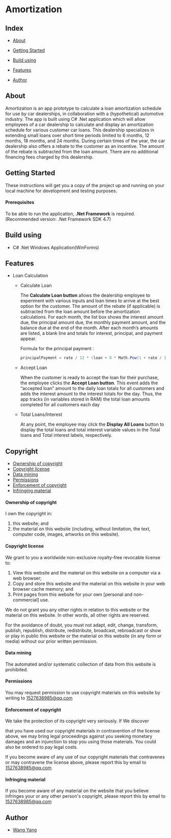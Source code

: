 # Amortization

## Index

- [About](#about)

- [Getting Started](#getting-started)
- [Build using](#build-using)
- [Features](#features)
- [Author](#author)

## About

Amortization is an app prototype to calculate a loan amortization schedule for use by car dealerships, in collaboration with a (hypothetical) automotive industry. The app is built using C# .Net application which will allow employees of a car dealership to calculate and display an amortization schedule for various customer car loans. This dealership specializes in extending small loans over short time periods limited to 6  months, 12 months, 18 months, and 24 months. During certain times of the year, the car dealership also offers  a rebate to the customer as an incentive. The amount of the rebate is subtracted from the loan amount. There  are no additional financing fees charged by this dealership.

## Getting Started

These instructions will get you a copy of the project up and running on your local machine for development and testing purposes.

#### Prerequisites

To be able to run the application, **.Net Framework** is required.(Recommended version: .Net Framework SDK 4.7)

## Build using

- C# .Net Windows Application(WinForms)

## Features

- Loan Calculation

  - Calculate Loan

    The **Calculate Loan button** allows the dealership employee to experiment with various inputs and loan times  to arrive at the best option for the customer. The amount of the rebate (if applicable) is subtracted from the loan amount before the amortization  calculations. For each month, the list box shows the interest amount due, the principal amount due,  the monthly payment amount, and the balance due at the end of the month. After each month’s amounts are  listed, a blank line and totals for interest, principal, and payment appear.

    Formula for the principal payment :

    ```c#
    principalPayment = rate / 12 * (loan + 0 * Math.Pow(1 + rate / 12, months)) / ((Math.Pow(1 + rate /  12, months) - 1) * (1 + rate / 12 * 0));
    ```

  - Accept Loan

    When the customer is ready to accept the loan for  their purchase, the employee clicks the **Accept Loan button**. This event adds the “accepted loan” amount to the daily loan totals for all customers and adds the interest amount to the interest totals for the day. Thus, the app tracks (in variables stored in RAM) the total loan amounts completed for all customers each day

  - Total Loans/Interest

    At any point, the employee may click the **Display All Loans** button to display the total loans and total interest variable values in the Total loans and Total interest labels, respectively.

## Copyright

- [Ownership of copyright](ownership-of-copyright)
- [Copyright license](#copyright-license)
- [Data mining](#data-mining)
- [Permissions](#permissions)
- [Enforcement of copyright](#enforcement-of-copyright)
- [Infringing material](#infringing-material)

#### Ownership of copyright

I own the copyright in:

1. this website; and
2. the material on this website (including, without limitation, the text, computer code, images, artworks on this website).

#### Copyright license

We grant to you a worldwide non-exclusive royalty-free revocable license to:

1. View this website and the material on this website on a computer via a web browser;
2. Copy and store this website and the material on this website in      your web browser cache memory; and
3. Print pages from this website for your own [personal and non-commercial] use.

We do not grant you any other rights in relation to this website or the material on this website. In other words, all other rights are reserved.

For the avoidance of doubt, you must not adapt, edit, change, transform, publish, republish, distribute, redistribute, broadcast, rebroadcast or show or play in public this website or the material on this website (in any form or media) without our prior written permission.

#### Data mining

The automated and/or systematic collection of data from this website is prohibited.

#### Permissions

You may request permission to use copyright materials on this website by writing to 1527638985@qq.com

#### Enforcement of copyright

We take the protection of its copyright very seriously. If We discover

that you have used our copyright materials in contravention of the license above, we may bring legal proceedings against you seeking monetary damages and an injunction to stop you using those materials. You could also be ordered to pay legal costs.

If you become aware of any use of our copyright materials that contravenes or may contravene the license above, please report this by email to 1527638985@qq.com

#### Infringing material

If you become aware of any material on the website that you believe infringes your or any other person's copyright, please report this by email to 1527638985@qq.com

## Author

- [Wang Yang](https://github.com/NorthstarWang)
